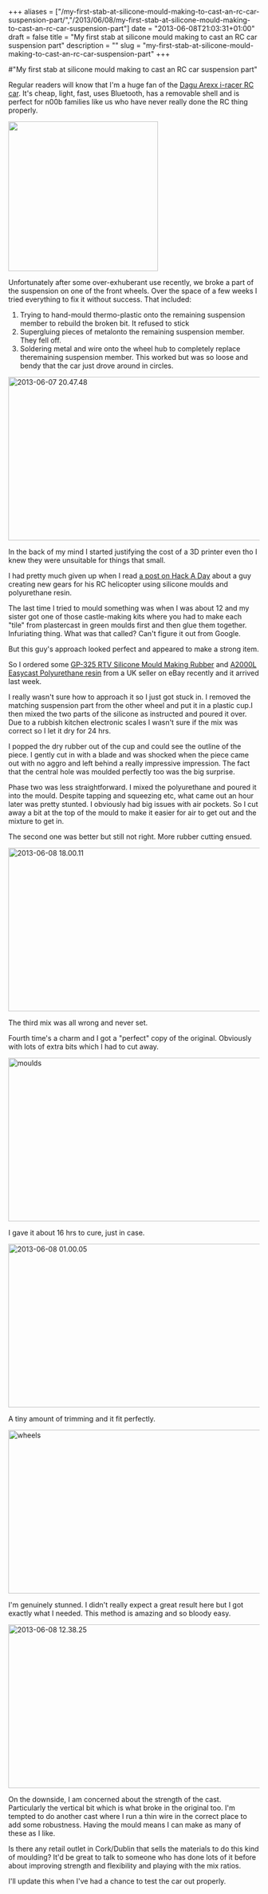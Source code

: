 +++
aliases = ["/my-first-stab-at-silicone-mould-making-to-cast-an-rc-car-suspension-part/","/2013/06/08/my-first-stab-at-silicone-mould-making-to-cast-an-rc-car-suspension-part"]
date = "2013-06-08T21:03:31+01:00"
draft = false
title = "My first stab at silicone mould making to cast an RC car suspension part"
description = ""
slug = "my-first-stab-at-silicone-mould-making-to-cast-an-rc-car-suspension-part"
+++

#"My first stab at silicone mould making to cast an RC car suspension part"

Regular readers will know that I'm a huge fan of the <a href="http://conoroneill.net/makey-makey-raspberry-pi-iracer-bluetooth-cheese-controlled-car-ccc/">Dagu Arexx i-racer RC car</a>. It's cheap, light, fast, uses Bluetooth, has a removable shell and is perfect for n00b families like us who have never really done the RC thing properly.

<img class="alignnone" alt="" src="https://s3-eu-west-1.amazonaws.com/conoroneill.net/wp-content/uploads/2012/12/iracer-300x300.jpg" width="300" height="300" />

Unfortunately after some over-exhuberant use recently, we broke a part of the suspension on one of the front wheels. Over the space of a few weeks I tried everything to fix it without success. That included:
<ol>
	<li>Trying to hand-mould thermo-plastic onto the remaining suspension member to rebuild the broken bit. It refused to stick</li>
	<li>Supergluing pieces of metalonto the remaining suspension member. They fell off.</li>
	<li>Soldering metal and wire onto the wheel hub to completely replace theremaining suspension member. This worked but was so loose and bendy that the car just drove around in circles.</li>
</ol>
<a href="https://s3-eu-west-1.amazonaws.com/conoroneill.net/wp-content/uploads/2013/06/2013-06-07-20.47.48.jpg"><img class="aligncenter size-large wp-image-1103" alt="2013-06-07 20.47.48" src="https://s3-eu-west-1.amazonaws.com/conoroneill.net/wp-content/uploads/2013/06/2013-06-07-20.47.48-1024x576.jpg" width="584" height="328" /></a>

In the back of my mind I started justifying the cost of a 3D printer even tho I knew they were unsuitable for things that small.

I had pretty much given up when I read <a href="http://hackaday.com/2012/10/17/moulding-new-gears-for-a-micro-helicopter/">a post on Hack A Day</a> about a guy creating new gears for his RC helicopter using silicone moulds and polyurethane resin.

The last time I tried to mould something was when I was about 12 and my sister got one of those castle-making kits where you had to make each "tile" from plastercast in green moulds first and then glue them together. Infuriating thing. What was that called? Can't figure it out from Google.

But this guy's approach looked perfect and appeared to make a strong item.

So I ordered some <a href="http://www.ebay.co.uk/itm/Mouldcraft-GP-RTV-325-Shore-A25-255g-Silicone-Mould-Making-Rubber-Kit-/261082208350?ssPageName=ADME:L:OC:IE:3160">GP-325 RTV Silicone Mould Making Rubber</a> and <a href="http://www.ebay.co.uk/itm/MOULDCRAFT-A2000L-120gm-Fast-Cast-Polyurethane-Liquid-Plastic-Casting-Resin-kit-/251095395566?ssPageName=ADME:L:OC:IE:3160">A2000L Easycast Polyurethane resin</a> from a UK seller on eBay recently and it arrived last week.

I really wasn't sure how to approach it so I just got stuck in. I removed the matching suspension part from the other wheel and put it in a plastic cup.I then mixed the two parts of the silicone as instructed and poured it over. Due to a rubbish kitchen electronic scales I wasn't sure if the mix was correct so I let it dry for 24 hrs.

I popped the dry rubber out of the cup and could see the outline of the piece. I gently cut in with a blade and was shocked when the piece came out with no aggro and left behind a really impressive impression. The fact that the central hole was moulded perfectly too was the big surprise.

Phase two was less straightforward. I mixed the polyurethane and poured it into the mould. Despite tapping and squeezing etc, what came out an hour later was pretty stunted. I obviously had big issues with air pockets. So I cut away a bit at the top of the mould to make it easier for air to get out and the mixture to get in.

The second one was better but still not right. More rubber cutting ensued.

<img class="aligncenter size-large wp-image-1104" alt="2013-06-08 18.00.11" src="https://s3-eu-west-1.amazonaws.com/conoroneill.net/wp-content/uploads/2013/06/2013-06-08-18.00.11-1024x576.jpg" width="584" height="328" />

The third mix was all wrong and never set.

Fourth time's a charm and I got a "perfect" copy of the original. Obviously with lots of extra bits which I had to cut away.

<a href="https://s3-eu-west-1.amazonaws.com/conoroneill.net/wp-content/uploads/2013/06/moulds.jpg"><img class="aligncenter size-large wp-image-1106" alt="moulds" src="https://s3-eu-west-1.amazonaws.com/conoroneill.net/wp-content/uploads/2013/06/moulds-1024x576.jpg" width="584" height="328" /></a>

I gave it about 16 hrs to cure, just in case.

<a href="https://s3-eu-west-1.amazonaws.com/conoroneill.net/wp-content/uploads/2013/06/2013-06-08-01.00.05.jpg"><img class="aligncenter size-large wp-image-1107" alt="2013-06-08 01.00.05" src="https://s3-eu-west-1.amazonaws.com/conoroneill.net/wp-content/uploads/2013/06/2013-06-08-01.00.05-1024x576.jpg" width="584" height="328" /></a>

A tiny amount of trimming and it fit perfectly.

<a href="https://s3-eu-west-1.amazonaws.com/conoroneill.net/wp-content/uploads/2013/06/wheels.jpg"><img class="aligncenter size-large wp-image-1108" alt="wheels" src="https://s3-eu-west-1.amazonaws.com/conoroneill.net/wp-content/uploads/2013/06/wheels-1024x576.jpg" width="584" height="328" /></a>

I'm genuinely stunned. I didn't really expect a great result here but I got exactly what I needed. This method is amazing and so bloody easy.

<a href="https://s3-eu-west-1.amazonaws.com/conoroneill.net/wp-content/uploads/2013/06/2013-06-08-12.38.25.jpg"><img class="aligncenter size-large wp-image-1109" alt="2013-06-08 12.38.25" src="https://s3-eu-west-1.amazonaws.com/conoroneill.net/wp-content/uploads/2013/06/2013-06-08-12.38.25-1024x576.jpg" width="584" height="328" /></a>

On the downside, I am concerned about the strength of the cast. Particularly the vertical bit which is what broke in the original too. I'm tempted to do another cast where I run a thin wire in the correct place to add some robustness. Having the mould means I can make as many of these as I like.

Is there any retail outlet in Cork/Dublin that sells the materials to do this kind of moulding? It'd be great to talk to someone who has done lots of it before about improving strength and flexibility and playing with the mix ratios.

I'll update this when I've had a chance to test the car out properly.